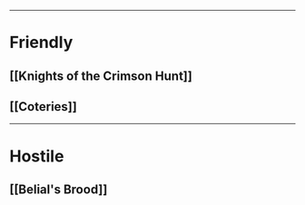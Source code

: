 ***
# Friendly

## [[Knights of the Crimson Hunt]]

## [[Coteries]]

---
# Hostile

## [[Belial's Brood]]